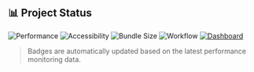 ## 📊 Project Status

![Performance](https://img.shields.io/badge/Performance-95%2F100-brightgreen&logo=speedometer&style=flat-square) ![Accessibility](https://img.shields.io/badge/Accessibility-100%2F100-brightgreen&logo=universal-access&style=flat-square) ![Bundle Size](https://img.shields.io/badge/Bundle%20Size-0KB-brightgreen&logo=package&style=flat-square) ![Workflow](https://img.shields.io/badge/Workflow-passing-brightgreen&logo=github-actions&style=flat-square) [![Dashboard](https://img.shields.io/badge/Dashboard-Live-blue?logo=github&style=flat-square)](https://mbwk25.github.io/optimum-solutions-group)

> Badges are automatically updated based on the latest performance monitoring data.

